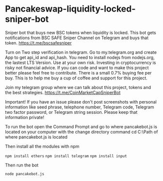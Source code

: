 # Pancakeswap-liquidity-locked-sniper-bot

Sniper bot that buys new BSC tokens when liquidity is locked. This bot gets notifications from BSC SAFE Sniper Channel on Telegram and buys that token.
https://t.me/bscsafesniper

Turn on Two step verification in telegram. Go to my.telegram.org and create App to get api_id and api_hash. You need to install nodejs from nodejs.org, the lastest LTS Version. Use at your own risk. Investing in cryptocurrency is risky not financial advice. If you can code and want to make this project better please feel free to contribute. There is a small 0.7% buying fee per buy. This is to help me buy a cup of coffee and support for this project.

Join my telegram group where we can talk about this project, tokens and the best strategies. https://t.me/CoinMarketCapSniperBot

Important! If you have an issue please don't post screenshots with personal information like seed phrase, telephone number, Telegram code, Telegram two factor password, or Telegram string session. Please keep that information private!

To run the bot open the Command Prompt and go to where pancakebot.js is located on your computer with the change directory command cd C:\Path of where pancakebot.js is located

Then install all the modules with npm

`npm install ethers` `npm install telegram` `npm install input`

Then run the bot

`node pancakebot.js`
